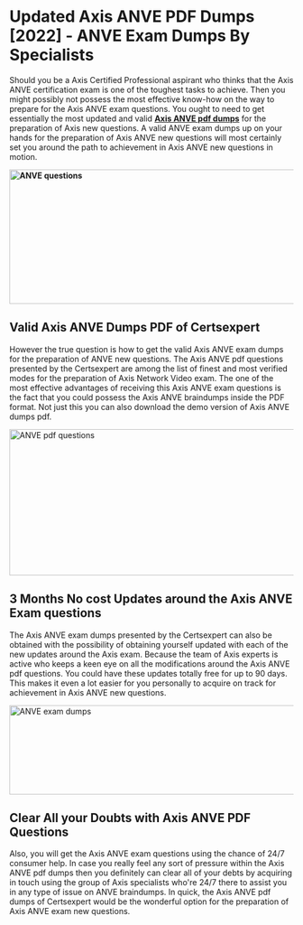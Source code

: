 <h1><strong>Updated Axis ANVE PDF Dumps [2022] - ANVE Exam Dumps By Specialists&nbsp;</strong></h1>
<p><span style="font-weight: 400;">Should you be a Axis Certified Professional aspirant who thinks that the Axis ANVE certification exam is one of the toughest tasks to achieve. Then you might possibly not possess the most effective know-how on the way to prepare for the Axis ANVE exam questions. You ought to need to get essentially the most updated and valid <strong><a href="https://www.certsexpert.com/ANVE-pdf-questions.html">Axis ANVE pdf dumps</a></strong> for the preparation of Axis new questions. A valid  ANVE exam dumps up on your hands for the preparation of Axis ANVE new questions will most certainly set you around the path to achievement in Axis ANVE new questions in motion.</span></p>
<p><span style="font-weight: 400;"><strong><img style="display: block; margin-left: auto; margin-right: auto;" src="https://i.ibb.co/QXh983F/73475278-2429792180625311-4586132736837681152-n.jpg" alt="ANVE questions" width="632" height="238" /></strong></span></p>
<h2><strong>Valid Axis ANVE Dumps PDF of Certsexpert</strong></h2>
<p><span style="font-weight: 400;">However the true question is how to get the valid Axis ANVE exam dumps for the preparation of ANVE new questions. The Axis ANVE pdf questions presented by the Certsexpert are among the list of finest and most verified modes for the preparation of Axis Network Video exam. The one of the most effective advantages of receiving this Axis ANVE exam questions is the fact that you could possess the Axis ANVE braindumps inside the PDF format. Not just this you can also download the demo version of Axis ANVE dumps pdf.</span></p>
<p><span style="font-weight: 400;"><img style="display: block; margin-left: auto; margin-right: auto;" src="https://i.ibb.co/Jd8hN2L/76714008-3182067705200142-8735104740007870464-n.jpg" alt="ANVE pdf questions" width="701" height="259" /></span></p>
<h2><strong>3 Months No cost Updates around the Axis ANVE Exam questions</strong></h2>
<p><span style="font-weight: 400;">The Axis ANVE exam dumps presented by the Certsexpert can also be obtained with the possibility of obtaining yourself updated with each of the new updates around the Axis exam. Because the team of Axis experts is active who keeps a keen eye on all the modifications around the Axis ANVE pdf questions. You could have these updates totally free for up to 90 days. This makes it even a lot easier for you personally to acquire on track for achievement in Axis ANVE new questions.</span></p>
<p><span style="font-weight: 400;"><a href="https://www.certsexpert.com/ANVE-pdf-questions.html"><img style="display: block; margin-left: auto; margin-right: auto;" src="https://i.ibb.co/TMnKrkJ/75398236-424489711531572-5064688549987614720-n.jpg" alt="ANVE exam dumps" width="714" height="158" /></a></span></p>
<h2><strong>Clear All your Doubts with Axis ANVE PDF Questions</strong></h2>
<p>Also, you will get the Axis ANVE exam questions using the chance of 24/7 consumer help. In case you really feel any sort of pressure within the Axis ANVE pdf dumps then you definitely can clear all of your debts by acquiring in touch using the group of Axis specialists who're 24/7 there to assist you in any type of issue on  ANVE braindumps. In quick, the Axis ANVE pdf dumps of Certsexpert would be the wonderful option for the preparation of Axis ANVE exam new questions.</p>

